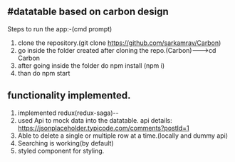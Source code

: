#datatable based on carbon design
---------------------------------------
Steps to run the app:-(cmd prompt)
1. clone the repository.(git clone  https://github.com/sarkamrav/Carbon)
2. go inside the folder created after cloning the repo.(Carbon)--->cd Carbon
3. after going inside the folder do npm install (npm i)
4. than do npm start



functionality implemented.
----------------------------------------------------------------
1. implemented redux(redux-saga)--
2. used Api to mock data into the datatable.
api details: https://jsonplaceholder.typicode.com/comments?postId=1
3. Able to delete a single or multiple row at a time.(locally and  dummy api)
5. Searching is working(by default)
6. styled component for styling.
